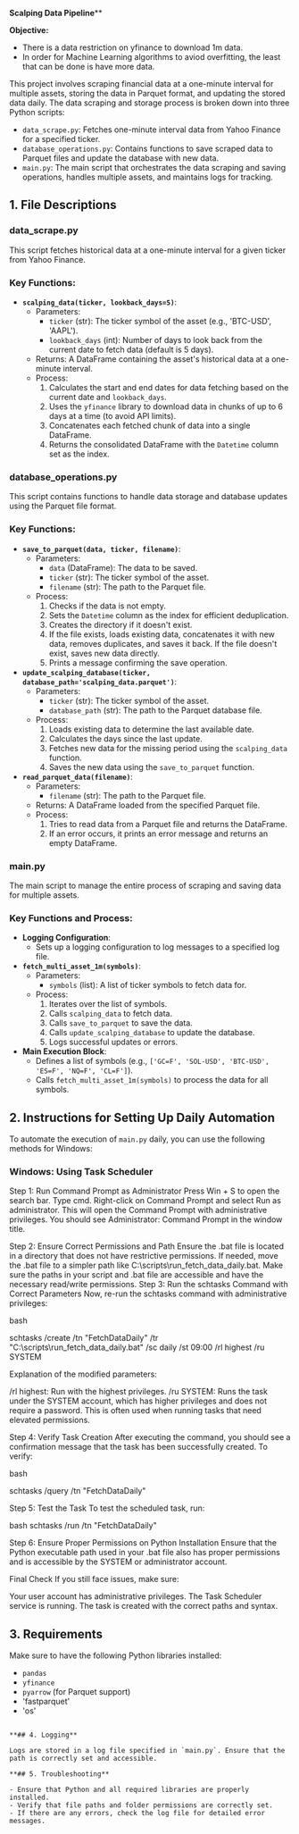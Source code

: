 **Scalping Data Pipeline****


**Objective:**
- There is a data restriction on yfinance to download 1m data. 
- In order for Machine Learning algorithms to aviod overfitting, the least that can be done is have more data.


This project involves scraping financial data at a one-minute interval for multiple assets, storing the data in Parquet format, and updating the stored data daily. The data scraping and storage process is broken down into three Python scripts:

- `data_scrape.py`: Fetches one-minute interval data from Yahoo Finance for a specified ticker.
- `database_operations.py`: Contains functions to save scraped data to Parquet files and update the database with new data.
- `main.py`: The main script that orchestrates the data scraping and saving operations, handles multiple assets, and maintains logs for tracking.

## 1. File Descriptions

### data_scrape.py

This script fetches historical data at a one-minute interval for a given ticker from Yahoo Finance.

### **Key Functions:**

- **`scalping_data(ticker, lookback_days=5)`**:
    - Parameters:
        - `ticker` (str): The ticker symbol of the asset (e.g., 'BTC-USD', 'AAPL').
        - `lookback_days` (int): Number of days to look back from the current date to fetch data (default is 5 days).
    - Returns: A DataFrame containing the asset's historical data at a one-minute interval.
    - Process:
        1. Calculates the start and end dates for data fetching based on the current date and `lookback_days`.
        2. Uses the `yfinance` library to download data in chunks of up to 6 days at a time (to avoid API limits).
        3. Concatenates each fetched chunk of data into a single DataFrame.
        4. Returns the consolidated DataFrame with the `Datetime` column set as the index.

### database_operations.py

This script contains functions to handle data storage and database updates using the Parquet file format.

### **Key Functions:**

- **`save_to_parquet(data, ticker, filename)`**:
    - Parameters:
        - `data` (DataFrame): The data to be saved.
        - `ticker` (str): The ticker symbol of the asset.
        - `filename` (str): The path to the Parquet file.
    - Process:
        1. Checks if the data is not empty.
        2. Sets the `Datetime` column as the index for efficient deduplication.
        3. Creates the directory if it doesn't exist.
        4. If the file exists, loads existing data, concatenates it with new data, removes duplicates, and saves it back. If the file doesn't exist, saves new data directly.
        5. Prints a message confirming the save operation.
- **`update_scalping_database(ticker, database_path='scalping_data.parquet')`**:
    - Parameters:
        - `ticker` (str): The ticker symbol of the asset.
        - `database_path` (str): The path to the Parquet database file.
    - Process:
        1. Loads existing data to determine the last available date.
        2. Calculates the days since the last update.
        3. Fetches new data for the missing period using the `scalping_data` function.
        4. Saves the new data using the `save_to_parquet` function.
- **`read_parquet_data(filename)`**:
    - Parameters:
        - `filename` (str): The path to the Parquet file.
    - Returns: A DataFrame loaded from the specified Parquet file.
    - Process:
        1. Tries to read data from a Parquet file and returns the DataFrame.
        2. If an error occurs, it prints an error message and returns an empty DataFrame.

### main.py

The main script to manage the entire process of scraping and saving data for multiple assets.

### **Key Functions and Process:**

- **Logging Configuration**:
    - Sets up a logging configuration to log messages to a specified log file.
- **`fetch_multi_asset_1m(symbols)`**:
    - Parameters:
        - `symbols` (list): A list of ticker symbols to fetch data for.
    - Process:
        1. Iterates over the list of symbols.
        2. Calls `scalping_data` to fetch data.
        3. Calls `save_to_parquet` to save the data.
        4. Calls `update_scalping_database` to update the database.
        5. Logs successful updates or errors.
- **Main Execution Block**:
    - Defines a list of symbols (e.g., `['GC=F', 'SOL-USD', 'BTC-USD', 'ES=F', 'NQ=F', 'CL=F']`).
    - Calls `fetch_multi_asset_1m(symbols)` to process the data for all symbols.

## 2. Instructions for Setting Up Daily Automation

To automate the execution of `main.py` daily, you can use the following methods for Windows:


### Windows: Using Task Scheduler

Step 1: Run Command Prompt as Administrator
Press Win + S to open the search bar.
Type cmd.
Right-click on Command Prompt and select Run as administrator.
This will open the Command Prompt with administrative privileges. You should see Administrator: Command Prompt in the window title.

Step 2: Ensure Correct Permissions and Path
Ensure the .bat file is located in a directory that does not have restrictive permissions. If needed, move the .bat file to a simpler path like C:\scripts\run_fetch_data_daily.bat.
Make sure the paths in your script and .bat file are accessible and have the necessary read/write permissions.
Step 3: Run the schtasks Command with Correct Parameters
Now, re-run the schtasks command with administrative privileges:

bash

schtasks /create /tn "FetchDataDaily" /tr "C:\scripts\run_fetch_data_daily.bat" /sc daily /st 09:00 /rl highest /ru SYSTEM

Explanation of the modified parameters:

/rl highest: Run with the highest privileges.
/ru SYSTEM: Runs the task under the SYSTEM account, which has higher privileges and does not require a password. This is often used when running tasks that need elevated permissions.

Step 4: Verify Task Creation
After executing the command, you should see a confirmation message that the task has been successfully created. To verify:

bash

schtasks /query /tn "FetchDataDaily"

Step 5: Test the Task
To test the scheduled task, run:

bash
schtasks /run /tn "FetchDataDaily"

Step 6: Ensure Proper Permissions on Python Installation
Ensure that the Python executable path used in your .bat file also has proper permissions and is accessible by the SYSTEM or administrator account.

Final Check
If you still face issues, make sure:

Your user account has administrative privileges.
The Task Scheduler service is running.
The task is created with the correct paths and syntax.

## 3. Requirements

Make sure to have the following Python libraries installed:

- `pandas`
- `yfinance`
- `pyarrow` (for Parquet support)
- 'fastparquet'
- 'os'
  
```

**## 4. Logging**

Logs are stored in a log file specified in `main.py`. Ensure that the path is correctly set and accessible.

**## 5. Troubleshooting**

- Ensure that Python and all required libraries are properly installed.
- Verify that file paths and folder permissions are correctly set.
- If there are any errors, check the log file for detailed error messages.

